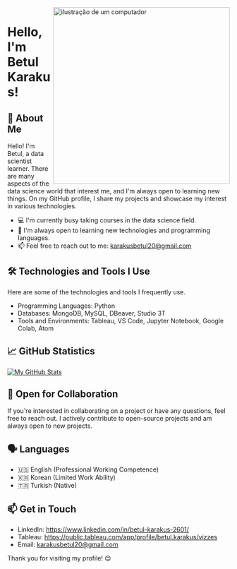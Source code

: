 <img src="https://raw.githubusercontent.com/MicaelliMedeiros/micaellimedeiros/master/image/computer-illustration.png" alt="ilustração de um computador" min-width="400px" max-width="400px" width="400px" align="right">

<p align="left"> 

# Hello, I'm Betul Karakus!

## 🚀 About Me

Hello! I'm Betul, a data scientist learner. There are many aspects of the data science world that interest me, and I'm always open to learning new things. On my GitHub profile, I share my projects and showcase my interest in various technologies.

- 💻 I'm currently busy taking courses in the data science field.
- 🌱 I'm always open to learning new technologies and programming languages.
- 📫 Feel free to reach out to me: karakusbetul20@gmail.com

## 🛠️ Technologies and Tools I Use

Here are some of the technologies and tools I frequently use.

- Programming Languages: Python
- Databases: MongoDB, MySQL, DBeaver, Studio 3T
- Tools and Environments: Tableau, VS Code, Jupyter Notebook, Google Colab, Atom

## 📈 GitHub Statistics

[![My GitHub Stats](https://github-readme-stats.vercel.app/api?username=betulkarakus&show_icons=true&count_private=true&hide=contribs,prs)](https://github.com/betulkarakus)

## 🤝 Open for Collaboration

If you're interested in collaborating on a project or have any questions, feel free to reach out. I actively contribute to open-source projects and am always open to new projects.

## 🗣️ Languages

- 🇺🇸 English (Professional Working Competence)
- 🇰🇷 Korean (Limited Work Ability)
- 🇹🇷 Turkish (Native)

## 📫 Get in Touch

- LinkedIn: https://www.linkedin.com/in/betul-karakus-2601/
- Tableau: https://public.tableau.com/app/profile/betul.karakus/vizzes
- Email: karakusbetul20@gmail.com


Thank you for visiting my profile! 😊

</p>
